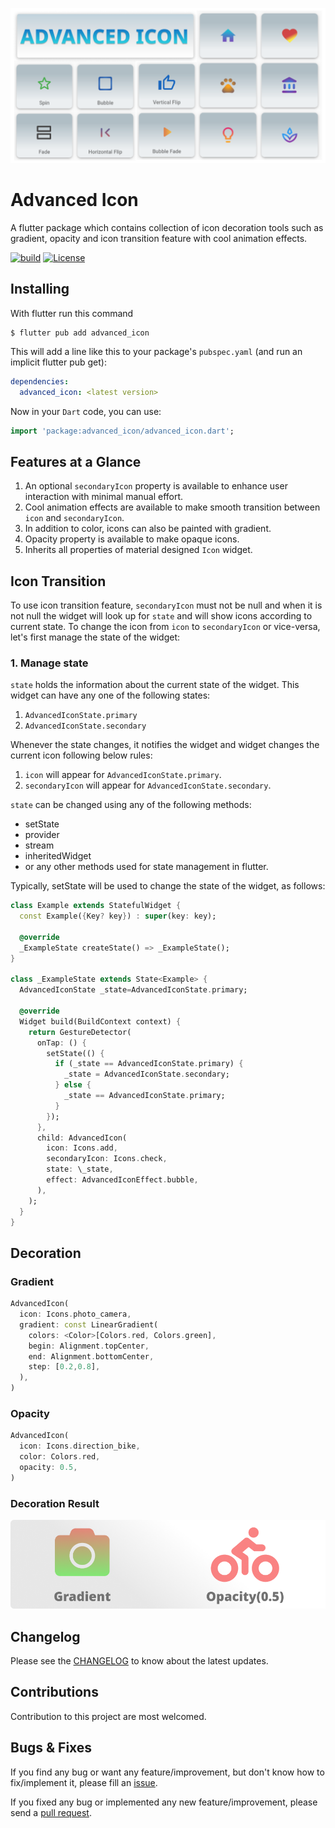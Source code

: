 <p align="center"><img src="https://github.com/ankitmishradev/advanced-icon/blob/main/display/banner.png?raw=true"/></p>

# Advanced Icon

A flutter package which contains collection of icon decoration tools such as gradient, opacity and icon transition feature with cool animation effects.

[![build](https://github.com/ankitmishradev/advanced-icon/actions/workflows/main.yml/badge.svg)](https://github.com/ankitmishradev/advanced-icon/actions/workflows/main.yml)
[![License](https://img.shields.io/github/license/ankitmishradev/advanced-icon)](https://opensource.org/licenses/MIT)

## Installing

With flutter run this command

```console
$ flutter pub add advanced_icon
```

This will add a line like this to your package's `pubspec.yaml` (and run an implicit flutter pub get):

```yaml
dependencies:
  advanced_icon: <latest version>
```

Now in your `Dart` code, you can use:

```dart
import 'package:advanced_icon/advanced_icon.dart';
```

## Features at a Glance

1. An optional `secondaryIcon` property is available to enhance user interaction with minimal manual effort.
2. Cool animation effects are available to make smooth transition between `icon` and `secondaryIcon`.
3. In addition to color, icons can also be painted with gradient.
4. Opacity property is available to make opaque icons.
5. Inherits all properties of material designed `Icon` widget.

## Icon Transition

To use icon transition feature, `secondaryIcon` must not be null and when it is not null the widget will look up for `state` and will show icons according to current state. To change the icon from `icon` to `secondaryIcon` or vice-versa, let's first manage the state of the widget:

### 1. Manage state

`state` holds the information about the current state of the widget. This widget can have any one of the following states:

1. `AdvancedIconState.primary`
2. `AdvancedIconState.secondary`

Whenever the state changes, it notifies the widget and widget changes the current icon following below rules:

1. `icon` will appear for `AdvancedIconState.primary`.
2. `secondaryIcon` will appear for `AdvancedIconState.secondary`.

`state` can be changed using any of the following methods:

- setState
- provider
- stream
- inheritedWidget
- or any other methods used for state management in flutter.

Typically, setState will be used to change the state of the widget, as follows:

```dart
class Example extends StatefulWidget {
  const Example({Key? key}) : super(key: key);

  @override
  _ExampleState createState() => _ExampleState();
}

class _ExampleState extends State<Example> {
  AdvancedIconState _state=AdvancedIconState.primary;

  @override
  Widget build(BuildContext context) {
    return GestureDetector(
      onTap: () {
        setState(() {
          if (_state == AdvancedIconState.primary) {
            _state = AdvancedIconState.secondary;
          } else {
            _state == AdvancedIconState.primary;
          }
        });
      },
      child: AdvancedIcon(
        icon: Icons.add,
        secondaryIcon: Icons.check,
        state: \_state,
        effect: AdvancedIconEffect.bubble,
      ),
    );
  }
}

```

## Decoration

### Gradient

```dart
AdvancedIcon(
  icon: Icons.photo_camera,
  gradient: const LinearGradient(
    colors: <Color>[Colors.red, Colors.green],
    begin: Alignment.topCenter,
    end: Alignment.bottomCenter,
    step: [0.2,0.8],
  ),
)
```

### Opacity

```dart
AdvancedIcon(
  icon: Icons.direction_bike,
  color: Colors.red,
  opacity: 0.5,
)
```

### Decoration Result

![Decoration banner](https://github.com/ankitmishradev/advanced-icon/blob/main/display/decoration_banner.png?raw=true)

## Changelog

Please see the [CHANGELOG](https://github.com/ankitmishradev/advanced-icon/blob/main/CHANGELOG.md) to know about the latest updates.

## Contributions

Contribution to this project are most welcomed.

## Bugs & Fixes

If you find any bug or want any feature/improvement, but don't know how to fix/implement it, please fill an [issue](https://github.com/ankitmishradev/advanced-icon/issues).

If you fixed any bug or implemented any new feature/improvement, please send a [pull request](https://github.com/ankitmishradev/advanced-icon/pulls).
